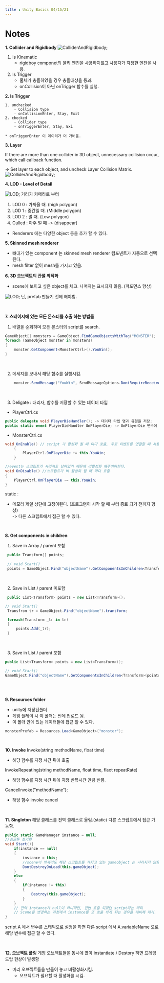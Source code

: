 ```yaml
---
title : Unity Basics 04/15/21
---
```



# Notes

**1. Collider and Rigidbody**
![ColliderAndRigidbody](../images/0420/monsterCollider.png);
1. Is Kinematic
    - rigidboy componet의 물리 엔진을 사용하지않고 사용자가 지정한 엔진을 사용.
2. Is Trigger
    - 물체가 충돌하였을 경우 충돌대상을 통과.
    - onCollision이 아닌 onTrigger 함수를 실행.


**2. Is Trigger**
```
1. unchecked
    - Collision type
    - onCollisionEnter, Stay, Exit
2. checked
    - Collider type
    - onTriggerEnter, Stay, Exi

* onTriggerEnter 이 데이터가 더 가벼움.

```



**3. Layer**

If there are more than one collider in 3D object, 
unnecessary collision occur, which call callback function.

=> Set layer to each object, and uncheck Layer Collision Matrix.
![ColliderAndRigidbody](../images/0420/layerSetting.png);



**4. LOD - Level of Detail**

![LOD](../images/0420/LOD.png);
거리가 카메라로 부터
1. LOD 0 : 가까울 때. (high polygon)
2. LOD 1 : 중간일 때. (Middle polygon)
3. LOD 2 : 멀 때. (Low polygon)
4. Culled : 아주 멀 때 -> (disappear)

- Renderers 에는 다양한 object 등을 추가 할 수 있다.





**5. Skinned mesh renderer**
- 뼈대가 있는 component 는 skinned mesh renderer 컴포넨트가 자동으로 선택된다.
- mesh filter 없이 mesh를 가지고 있음.


**6. 3D 오브젝트의 관절 최적화**
- scene에 보이고 싶은 object를 체크. 나머지는 표시되지 않음. (퍼포먼스 향상)

![LOD](../images/0420/optimizeGameObject.png);
단, prefab 만들기 전에 해야함.



<br/>


**7. 스테이지에 있는 모든 몬스터를 추출 하는 방법들**

1. 배열을 순회하며 모든 몬스터의 script를 search.
```cs
GameObject[] monsters = GameObject.FindGameObjectsWithTag("MONSTER");
foreach (GameObject monster in monsters)
{
    monster.GetComponent<MonsterCtrl>().YouWin();
}
```

<br/>

2. 메세지를 보내서 해당 함수를 실행시킴.
```cs
    monster.SendMessage("YouWin", SendMessageOptions.DontRequireReceiver); // YonWin 함수가 없을 경우 Dont Require Receiver -> return 값을 받지 않겠다.
```
<br/>

3. Deligate : 대리자, 함수를 저장할 수 있는 데이터 타입

 - PlayerCtrl.cs
```cs
public delegate void PlayerDieHandler(); -> 데이터 타입 명과 유형을 저장;
public static event PlayerDieHandler OnPlayerDie; -> OnPlayerDie 변수에 함수를 저장 가능.
```
 - MonsterCtrl.cs
```cs
void OnEnable() // script 가 활성화 될 때 마다 호출, 주로 이벤트를 연결할 때 사용
    {
        PlayerCtrl.OnPlayerDie += this.YouWin;
    }

//event는 스크립트가 사라져도 남아있기 때문에 비활성화 해주어야한다.
void OnDisable() //스크립트가 비 활성화 될 때 마다 호출
{
    PlayerCtrl.OnPlayerDie -= this.YouWin;
}
```
static : 
 - 메모리 제일 상단에 고정이된다. (프로그램이 시작 할 때 부터 종료 되기 전까지 항상)  
    -> 다른 스크립트에서 접근 할 수 있다.


<br/>

**8. Get components in children** 

1. Save in Array / parent 포함
```cs
 public Transform[] points;
 
 // void Start()
 points = GameObject.Find("objectName").GetComponentsInChildren<Transform>(); 

``` 
<br/>


2. Save in List / parent 미포함
```cs
 public List<Transform> points = new List<Transform>();

// void Start()
 Transfrom tr = GameObject.Find("objectName").transform;

 foreach(Transform _tr in tr)
 {
     points.Add(_tr);
 }
```
<br/>

3. Save in List / parent 포함
```cs
public List<Transform> points = new List<Transform>();

// void Start()
GameObject.Find("objectName").GetComponentsInChildren<Transform>(points);
``` 

<br/>
<br/>

**9. Resources folder**
- unity에 저장된폴더
- 게임 플레이 시 이 폴더는 씬에 업로드 됨.
- 이 폴더 안에 있는 데이터들에 접근 할 수 있다.

```cs
monsterPrefab = Resources.Load<GameObject>("monster");
```

<br/>

**10. Invoke**
Invoke(string methodName, float time)
- 해당 함수를 지정 시간 뒤에 호출

InvokeRepeating(string methodName, float time, flaot repeatRate)
- 해당 함수를 지정 시간 뒤에 지정 반복시간 만큼 반봄.

CancelInvoke("methodName");
- 해당 함수 invoke cancel


<br/>

**11. Singleton**
해당 클래스를 전역 클래스로 올림.(static)
다른 스크립트에서 접근 가능함.

```cs
public static GameManager instance = null;
//싱글톤 초기화
void Start(){
    if(instance == null)
    {
        instance = this;
        //scene이 바뀌어도 해당 스크립트를 가지고 있는 gameobject 는 사라지지 않음.
        DontDestroyOnLoad(this.gameObject); 
    }
    else
    {
        if(instance != this)
        {
            Destroy(this.gameObject);
        }
    }
    // 만약 instance가 null이 아니라면, 한번 호출 되었던 script라는 의미
    // Scene을 변경하는 과정에서 instance를 또 호출 하게 되는 경우를 대비해 제거.
}
```
script A 에서 변수를 스태틱으로 설정을 하면 
다른 script 에서 A.variableName 으로 해당 변수에 접근 할 수 있다.

<br/>

**12. 오브젝트 풀링**
게임 오브젝트들을 동시에 많이 instantiate / Destory 하면 프레임 드랍 현상이 발생함
- 미리 오브젝트들을 만들어 놓고 비활성화시킴.
    - 오브젝트가 필요할 때 활성화를 시킴.



    